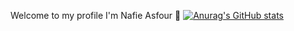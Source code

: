 Welcome to my profile I'm Nafie Asfour 👋
[![Anurag's GitHub stats](https://github-readme-stats.vercel.app/api?username=nafieasfour)](https://github.com/nafieasfour/github-readme-stats)

